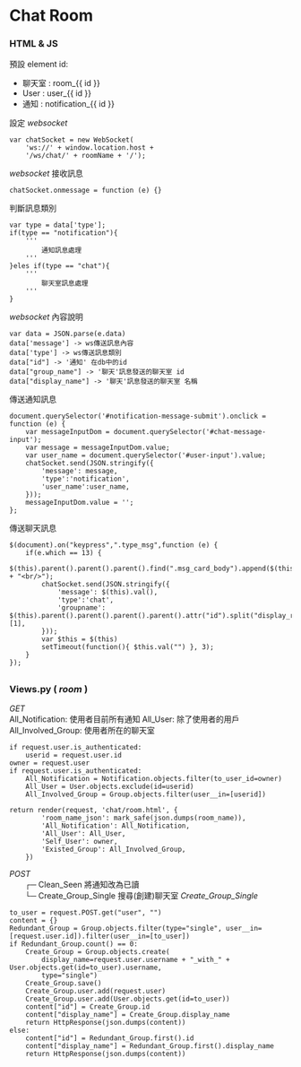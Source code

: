 #  Chat Room  

### HTML & JS

預設 element id:  
* 聊天室 : room_{{ id }}  
* User : user_{{ id }}  
* 通知 : notification_{{ id }}

設定 *websocket*
    
    var chatSocket = new WebSocket(
        'ws://' + window.location.host +
        '/ws/chat/' + roomName + '/');
    
*websocket* 接收訊息

    chatSocket.onmessage = function (e) {}

判斷訊息類別

    var type = data['type'];
    if(type == "notification"){
        '''
            通知訊息處理
        '''
    }eles if(type == "chat"){
        '''
            聊天室訊息處理
        '''
    }
    
*websocket* 內容說明
    
    var data = JSON.parse(e.data)  
    data['message'] -> ws傳送訊息內容
    data['type'] -> ws傳送訊息類別
    data["id"] -> '通知' 在db中的id
    data["group_name"] -> '聊天'訊息發送的聊天室 id
    data["display_name"] -> '聊天'訊息發送的聊天室 名稱
    
傳送通知訊息

    document.querySelector('#notification-message-submit').onclick = function (e) {
        var messageInputDom = document.querySelector('#chat-message-input');
        var message = messageInputDom.value;
        var user_name = document.querySelector('#user-input').value;
        chatSocket.send(JSON.stringify({
            'message': message,
            'type':'notification',
			'user_name':user_name,
        }));
        messageInputDom.value = '';
    };

傳送聊天訊息

    $(document).on("keypress",".type_msg",function (e) {
        if(e.which == 13) {
            $(this).parent().parent().parent().find(".msg_card_body").append($(this).val() + "<br/>");
            chatSocket.send(JSON.stringify({
                'message': $(this).val(),
                'type':'chat',
                'groupname': $(this).parent().parent().parent().parent().attr("id").split("display_room_")[1],
            }));
            var $this = $(this)
            setTimeout(function(){ $this.val("") }, 3);
        }
    });
 ## 
### Views.py ( *room* )
*GET*  
    All_Notification: 使用者目前所有通知
    All_User: 除了使用者的用戶
    All_Involved_Group: 使用者所在的聊天室

    if request.user.is_authenticated:
        userid = request.user.id
    owner = request.user
    if request.user.is_authenticated:
        All_Notification = Notification.objects.filter(to_user_id=owner)
        All_User = User.objects.exclude(id=userid)
        All_Involved_Group = Group.objects.filter(user__in=[userid])
        
    return render(request, 'chat/room.html', {
            'room_name_json': mark_safe(json.dumps(room_name)),
            'All_Notification': All_Notification,
            'All_User': All_User,
            'Self_User': owner,
            'Existed_Group': All_Involved_Group,
        })
 *POST*  
　　┌─ Clean_Seen  將通知改為已讀  
　　└─ Create_Group_Single  搜尋(創建)聊天室 
*Create_Group_Single*  

    to_user = request.POST.get("user", "")
    content = {}
    Redundant_Group = Group.objects.filter(type="single", user__in=[request.user.id]).filter(user__in=[to_user])
    if Redundant_Group.count() == 0:
        Create_Group = Group.objects.create(
            display_name=request.user.username + "_with_" + User.objects.get(id=to_user).username,
            type="single")
        Create_Group.save()
        Create_Group.user.add(request.user)
        Create_Group.user.add(User.objects.get(id=to_user))
        content["id"] = Create_Group.id
        content["display_name"] = Create_Group.display_name
        return HttpResponse(json.dumps(content))
    else:
        content["id"] = Redundant_Group.first().id
        content["display_name"] = Redundant_Group.first().display_name
        return HttpResponse(json.dumps(content))

 
